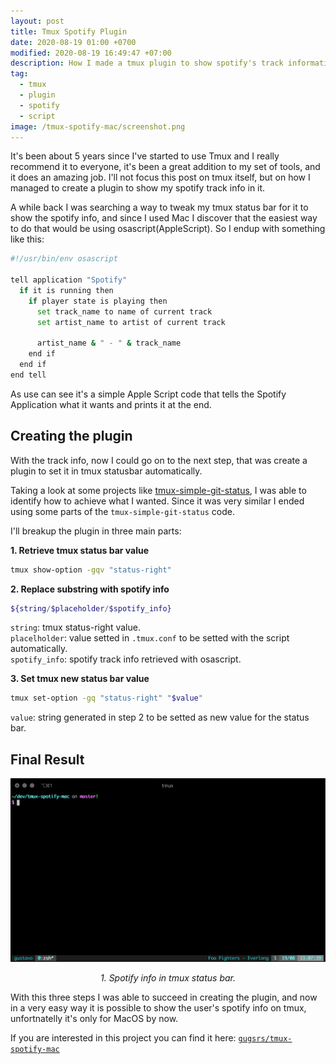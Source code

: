 ```yaml
---
layout: post
title: Tmux Spotify Plugin
date: 2020-08-19 01:00 +0700
modified: 2020-08-19 16:49:47 +07:00
description: How I made a tmux plugin to show spotify's track information.
tag:
  - tmux
  - plugin
  - spotify
  - script
image: /tmux-spotify-mac/screenshot.png
---
```


It's been about 5 years since I've started to use Tmux and I really recommend it to everyone, it's been a great addition to my set of tools, and it does an amazing job.
I'll not focus this post on tmux itself, but on how I managed to create a plugin to show my spotify track info in it.

A while back I was searching a way to tweak my tmux status bar for it to show the spotify info, and since I used Mac I discover that the easiest way to do that would be using osascript(AppleScript).
So I endup with something like this:

```bash
#!/usr/bin/env osascript

tell application "Spotify"
  if it is running then
    if player state is playing then
      set track_name to name of current track
      set artist_name to artist of current track

      artist_name & " - " & track_name
    end if
  end if
end tell
```

As use can see it's a simple Apple Script code that tells the Spotify Application what it wants and prints it at the end.

## Creating the plugin
With the track info, now I could go on to the next step, that was create a plugin to set it in tmux statusbar automatically.

Taking a look at some projects like [tmux-simple-git-status](https://github.com/kristijanhusak/tmux-simple-git-status), I was able to identify how to achieve what I wanted. Since it was very similar I ended using some parts of the `tmux-simple-git-status` code.

I'll breakup the plugin in three main parts:

**1. Retrieve tmux status bar value**

```bash
tmux show-option -gqv "status-right"
```

**2. Replace substring with spotify info**
```bash
${string/$placeholder/$spotify_info}
```
`string`: tmux status-right value.<br>
`placelholder`: value setted in `.tmux.conf` to be setted with the script automatically.<br>
`spotify_info`: spotify track info retrieved with osascript.<br>


**3. Set tmux new status bar value**

```bash
tmux set-option -gq "status-right" "$value"
```
`value`: string generated in step 2 to be setted as new value for the status bar.<br>


## Final Result
![](/assets/tmux-spotify-mac.png)
*<center>1. Spotify info in tmux status bar.</center>*

With this three steps I was able to succeed in creating the plugin, and now in a very easy way it is possible to show the user's spotify info on tmux, unfortnatelly it's only for MacOS by now.

If you are interested in this project you can find it here: [`gugsrs/tmux-spotify-mac`](https://github.com/gugsrs/tmux-spotify-mac)
